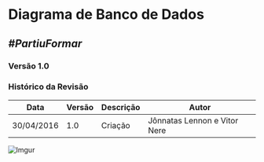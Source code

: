 # **Diagrama de Banco de Dados**

##  ***#PartiuFormar***

### **Versão 1.0**

### Histórico da Revisão
Data|Versão|Descrição|Autor
-----|------|---------|-------
30/04/2016|1.0|Criação| Jônnatas Lennon e Vitor Nere
![Imgur](http://i.imgur.com/4mUL3tV.png)